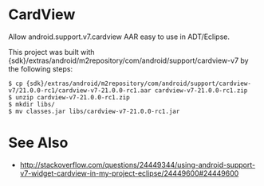 CardView
========

Allow android.support.v7.cardview AAR easy to use in ADT/Eclipse.

This project was built with {sdk}/extras/android/m2repository/com/android/support/cardview-v7 by the following steps:

```
$ cp {sdk}/extras/android/m2repository/com/android/support/cardview-v7/21.0.0-rc1/cardview-v7-21.0.0-rc1.aar cardview-v7-21.0.0-rc1.zip
$ unzip cardview-v7-21.0.0-rc1.zip
$ mkdir libs/
$ mv classes.jar libs/cardview-v7-21.0.0-rc1.jar
```

See Also
========

* http://stackoverflow.com/questions/24449344/using-android-support-v7-widget-cardview-in-my-project-eclipse/24449600#24449600
